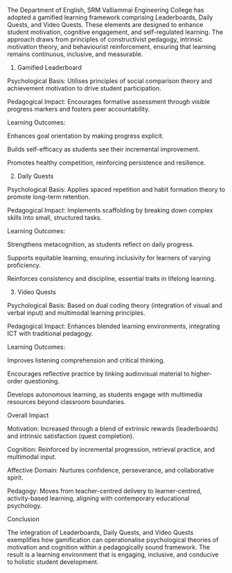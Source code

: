 The Department of English, SRM Valliammai Engineering College has adopted a gamified learning framework comprising Leaderboards, Daily Quests, and Video Quests. These elements are designed to enhance student motivation, cognitive engagement, and self-regulated learning. The approach draws from principles of constructivist pedagogy, intrinsic motivation theory, and behaviourist reinforcement, ensuring that learning remains continuous, inclusive, and measurable.

1. Gamified Leaderboard

Psychological Basis: Utilises principles of social comparison theory and achievement motivation to drive student participation.

Pedagogical Impact: Encourages formative assessment through visible progress markers and fosters peer accountability.

Learning Outcomes:

Enhances goal orientation by making progress explicit.

Builds self-efficacy as students see their incremental improvement.

Promotes healthy competition, reinforcing persistence and resilience.

2. Daily Quests

Psychological Basis: Applies spaced repetition and habit formation theory to promote long-term retention.

Pedagogical Impact: Implements scaffolding by breaking down complex skills into small, structured tasks.

Learning Outcomes:

Strengthens metacognition, as students reflect on daily progress.

Supports equitable learning, ensuring inclusivity for learners of varying proficiency.

Reinforces consistency and discipline, essential traits in lifelong learning.

3. Video Quests

Psychological Basis: Based on dual coding theory (integration of visual and verbal input) and multimodal learning principles.

Pedagogical Impact: Enhances blended learning environments, integrating ICT with traditional pedagogy.

Learning Outcomes:

Improves listening comprehension and critical thinking.

Encourages reflective practice by linking audiovisual material to higher-order questioning.

Develops autonomous learning, as students engage with multimedia resources beyond classroom boundaries.

Overall Impact

Motivation: Increased through a blend of extrinsic rewards (leaderboards) and intrinsic satisfaction (quest completion).

Cognition: Reinforced by incremental progression, retrieval practice, and multimodal input.

Affective Domain: Nurtures confidence, perseverance, and collaborative spirit.

Pedagogy: Moves from teacher-centred delivery to learner-centred, activity-based learning, aligning with contemporary educational psychology.

Conclusion

The integration of Leaderboards, Daily Quests, and Video Quests exemplifies how gamification can operationalise psychological theories of motivation and cognition within a pedagogically sound framework. The result is a learning environment that is engaging, inclusive, and conducive to holistic student development.
